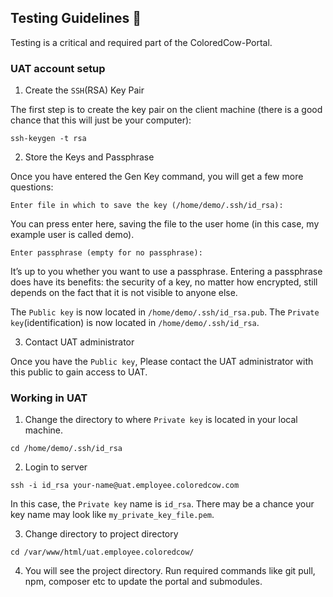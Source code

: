 ## Testing Guidelines :mag_right:
Testing is a critical and required part of the ColoredCow-Portal.

### UAT account setup
1. Create the `SSH`(RSA) Key Pair

The first step is to create the key pair on the client machine (there is a good chance that this will just be your computer):
```
ssh-keygen -t rsa
```
2. Store the Keys and Passphrase

Once you have entered the Gen Key command, you will get a few more questions:
```
Enter file in which to save the key (/home/demo/.ssh/id_rsa):
```
You can press enter here, saving the file to the user home (in this case, my example user is called demo).
```
Enter passphrase (empty for no passphrase):
```
It’s up to you whether you want to use a passphrase. Entering a passphrase does have its benefits: the security of a key, no matter how encrypted, still depends on the fact that it is not visible to anyone else.

The `Public key` is now located in ```/home/demo/.ssh/id_rsa.pub```. The `Private key`(identification) is now located in ```/home/demo/.ssh/id_rsa```.

3. Contact UAT administrator

Once you have the `Public key`, Please contact the UAT administrator with this public to gain access to UAT.

### Working in UAT
1. Change the directory to where `Private key` is located in your local machine.
```
cd /home/demo/.ssh/id_rsa
```
2. Login to server
```
ssh -i id_rsa your-name@uat.employee.coloredcow.com
```
In this case, the `Private key` name is ```id_rsa```. There may be a chance your key name may look like ```my_private_key_file.pem```.

3. Change directory to project directory
```
cd /var/www/html/uat.employee.coloredcow/
```
4. You will see the project directory. Run required commands like git pull, npm, composer etc to update the portal and submodules.